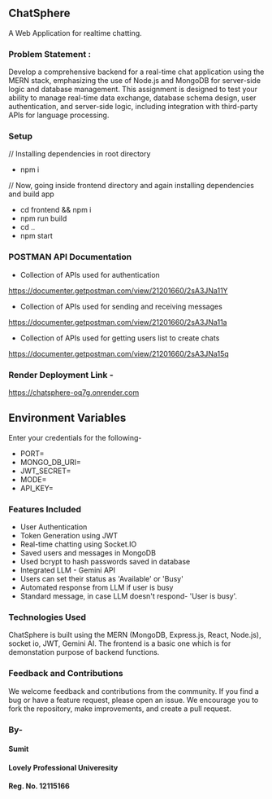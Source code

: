## ChatSphere
A Web Application for realtime chatting.

### Problem Statement :
 Develop a comprehensive backend for a real-time chat application using the MERN
 stack, emphasizing the use of Node.js and MongoDB for server-side logic and
 database management. This assignment is designed to test your ability to manage
 real-time data exchange, database schema design, user authentication, and
 server-side logic, including integration with third-party APIs for language processing.

### Setup

// Installing dependencies in root directory
- npm i 

// Now, going inside frontend directory and again installing dependencies and build app
- cd frontend && npm i
- npm run build 
- cd ..   
- npm start

### POSTMAN API Documentation
- Collection of APIs used for authentication

https://documenter.getpostman.com/view/21201660/2sA3JNa11Y
- Collection of APIs used for sending and receiving messages
  
https://documenter.getpostman.com/view/21201660/2sA3JNa11a
- Collection of APIs used for getting users list to create chats

https://documenter.getpostman.com/view/21201660/2sA3JNa15q

### Render Deployment Link -
 https://chatsphere-oq7g.onrender.com


## Environment Variables
Enter your credentials for the following-
- PORT=
- MONGO_DB_URI=
- JWT_SECRET=
- MODE=
- API_KEY=

### Features Included 
- User Authentication
- Token Generation using JWT
- Real-time chatting using Socket.IO
- Saved users and messages in MongoDB
- Used bcrypt to hash passwords saved in database
- Integrated LLM - Gemini API
- Users can set their status as 'Available' or 'Busy'
- Automated response from LLM if user is busy
- Standard message, in case LLM doesn't respond- 'User is busy'.

### Technologies Used
ChatSphere is built using the MERN (MongoDB, Express.js, React, Node.js), socket io, JWT, Gemini AI. The frontend is a basic one which is for demonstation purpose of backend functions.

### Feedback and Contributions
We welcome feedback and contributions from the community. If you find a bug or have a feature request, please open an issue. We encourage you to fork the repository, make improvements, and create a pull request.

### By-
#### Sumit 
#### Lovely Professional Univeresity 
#### Reg. No. 12115166
